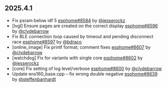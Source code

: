 ## 2025.4.1

- Fix psram below idf 5 [esphome#8584](https://github.com/esphome/esphome/pull/8584) by [@jesserockz](https://github.com/jesserockz)
- [lvgl] Ensure pages are created on the correct display [esphome#8596](https://github.com/esphome/esphome/pull/8596) by [@clydebarrow](https://github.com/clydebarrow)
- Fix BLE connection loop caused by timeout and pending disconnect race [esphome#8597](https://github.com/esphome/esphome/pull/8597) by [@bdraco](https://github.com/bdraco)
- [online_image] Fix printf format; comment fixes [esphome#8607](https://github.com/esphome/esphome/pull/8607) by [@clydebarrow](https://github.com/clydebarrow)
- [watchdog] Fix for variants with single core [esphome#8602](https://github.com/esphome/esphome/pull/8602) by [@jesserockz](https://github.com/jesserockz)
- [core] Fix setting of log level/verbose [esphome#8600](https://github.com/esphome/esphome/pull/8600) by [@clydebarrow](https://github.com/clydebarrow)
- Update ens160_base.cpp – fix wrong double negative [esphome#8639](https://github.com/esphome/esphome/pull/8639) by [@steffenbanhardt](https://github.com/steffenbanhardt)

